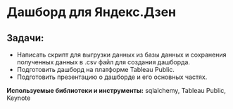 # Дашборд для Яндекс.Дзен

## Задачи:
- Написать скрипт для выгрузки данных из базы данных и сохранения полученных данных в .csv файл для создания дашборда.
- Подготовить дашборд на платформе Tableau Public. 
- Подготовить презентацию о дашборде и его основных частях.

**Используемые библиотеки и инструменты:** sqlalchemy, Tableau Public, Keynote
